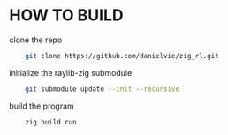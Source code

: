 
# HOW TO BUILD

clone the repo
```sh
    git clone https://github.com/danielvie/zig_rl.git
```

initialize the raylib-zig submodule
```sh
    git submodule update --init --recursive
```

build the program
```
    zig build run
```